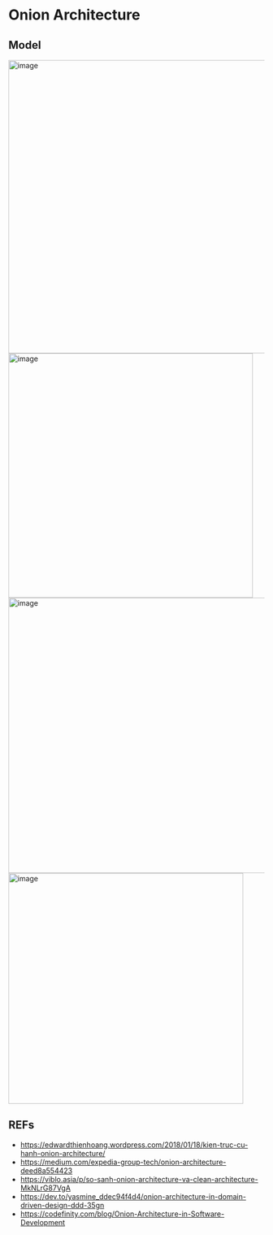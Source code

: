 
# Onion Architecture

## Model 

<img width="828" height="577" alt="image" src="https://github.com/user-attachments/assets/4c53437e-f133-4578-9cc6-5d1699ebca7b" />

<img width="481" height="481" alt="image" src="https://github.com/user-attachments/assets/a08d0694-07ef-4553-8239-14b3856fc87b" />

<img width="825" height="542" alt="image" src="https://github.com/user-attachments/assets/ed994f45-6990-4307-a9e5-8e83a9d5c564" />

<img width="462" height="454" alt="image" src="https://github.com/user-attachments/assets/67254629-719e-463d-88e2-f021d5e5df14" />


## REFs
- https://edwardthienhoang.wordpress.com/2018/01/18/kien-truc-cu-hanh-onion-architecture/
- https://medium.com/expedia-group-tech/onion-architecture-deed8a554423
- https://viblo.asia/p/so-sanh-onion-architecture-va-clean-architecture-MkNLrG87VgA
- https://dev.to/yasmine_ddec94f4d4/onion-architecture-in-domain-driven-design-ddd-35gn
- https://codefinity.com/blog/Onion-Architecture-in-Software-Development
